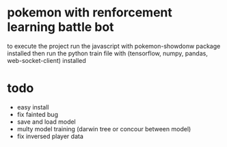 # pokemon with renforcement learning battle bot

to execute the project run the javascript with pokemon-showdonw package installed
then run the python train file with (tensorflow, numpy, pandas, web-socket-client) installed

# todo
- easy install
- fix fainted bug
- save and load model
- multy model training (darwin tree or concour between model)
- fix inversed player data
